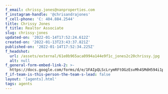 ```yaml
---
f_email: chrissy.jones@nanproperties.com
f_instagram-handle: '@chrisandrajones'
f_cell-phone: 'C: 404.884.2544'
title: Chrissy Jones
f_title: Realtor Associate
slug: chrissy-jones
updated-on: '2022-01-14T17:52:24.612Z'
created-on: '2022-01-13T23:43:37.821Z'
published-on: '2022-01-14T17:52:34.225Z'
f_headshot:
  url: /assets/external/61e0b965aca0994a144e9f1c_jones2c20chrissy.jpg
  alt: null
f_general-form-embed-link-2: >-
  https://docs.google.com/forms/d/e/1FAIpQLScLrymRFtOGzEsvMh4SMdH594i1p8Ao8o1tFiBvnjoSL8ervg/viewform
f_if-team-is-this-person-the-team-s-lead: false
layout: '[agents].html'
tags: agents
---
```



